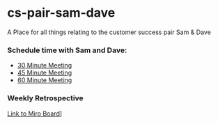 # cs-pair-sam-dave
A Place for all things relating to the customer success pair Sam &amp; Dave

### Schedule time with Sam and Dave:
- [30 Minute Meeting](https://calendly.com/d/yqc-drb-7rn/meeting-with-customer-success-team-30-minutes)
- [45 Minute Meeting](https://calendly.com/d/ykd-2dn-m2t/meeting-with-customer-success-team-45-minutes)
- [60 Minute Meeting](https://calendly.com/d/z75-4md-n3y/meeting-with-customer-success-team-60-minutes)

### Weekly Retrospective
[Link to Miro Board](https://www.google.com/url?q=https%3A%2F%2Fmiro.com%2Fapp%2Fboard%2FuXjVMes1_h0%3D%2F&sa=D&ust=1683732420000000&usg=AOvVaw25buSkbwExtMX5g9TlR9vP)]
